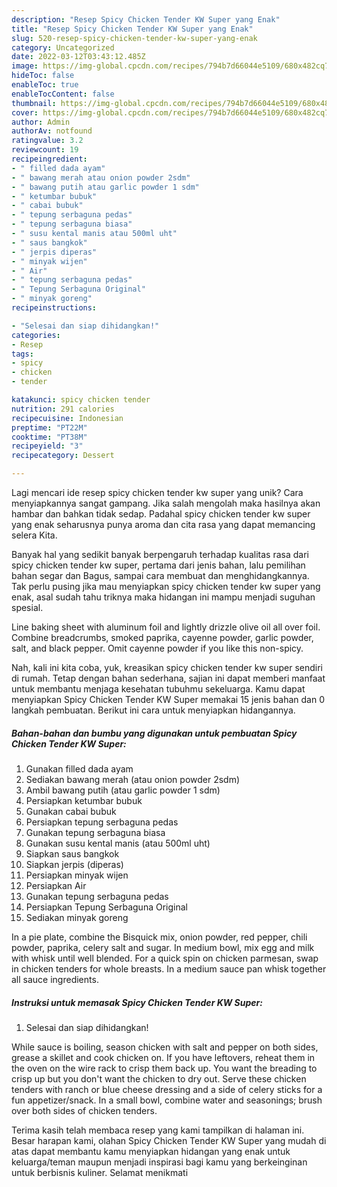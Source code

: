 ```yaml
---
description: "Resep Spicy Chicken Tender KW Super yang Enak"
title: "Resep Spicy Chicken Tender KW Super yang Enak"
slug: 520-resep-spicy-chicken-tender-kw-super-yang-enak
category: Uncategorized
date: 2022-03-12T03:43:12.485Z
image: https://img-global.cpcdn.com/recipes/794b7d66044e5109/680x482cq70/spicy-chicken-tender-kw-super-foto-resep-utama.jpg
hideToc: false
enableToc: true
enableTocContent: false
thumbnail: https://img-global.cpcdn.com/recipes/794b7d66044e5109/680x482cq70/spicy-chicken-tender-kw-super-foto-resep-utama.jpg
cover: https://img-global.cpcdn.com/recipes/794b7d66044e5109/680x482cq70/spicy-chicken-tender-kw-super-foto-resep-utama.jpg
author: Admin
authorAv: notfound
ratingvalue: 3.2
reviewcount: 19
recipeingredient:
- " filled dada ayam"
- " bawang merah atau onion powder 2sdm"
- " bawang putih atau garlic powder 1 sdm"
- " ketumbar bubuk"
- " cabai bubuk"
- " tepung serbaguna pedas"
- " tepung serbaguna biasa"
- " susu kental manis atau 500ml uht"
- " saus bangkok"
- " jerpis diperas"
- " minyak wijen"
- " Air"
- " tepung serbaguna pedas"
- " Tepung Serbaguna Original"
- " minyak goreng"
recipeinstructions:

- "Selesai dan siap dihidangkan!"
categories:
- Resep
tags:
- spicy
- chicken
- tender

katakunci: spicy chicken tender 
nutrition: 291 calories
recipecuisine: Indonesian
preptime: "PT22M"
cooktime: "PT38M"
recipeyield: "3"
recipecategory: Dessert

---
```





Lagi mencari ide resep spicy chicken tender kw super yang unik? Cara menyiapkannya sangat gampang. Jika salah mengolah maka hasilnya akan hambar dan bahkan tidak sedap. Padahal spicy chicken tender kw super yang enak seharusnya punya aroma dan cita rasa yang dapat memancing selera Kita.





Banyak hal yang sedikit banyak berpengaruh terhadap kualitas rasa dari spicy chicken tender kw super, pertama dari jenis bahan, lalu pemilihan bahan segar dan Bagus, sampai cara membuat dan menghidangkannya. Tak perlu pusing jika mau menyiapkan spicy chicken tender kw super yang enak,      asal sudah tahu triknya maka hidangan ini mampu menjadi suguhan spesial.














Line baking sheet with aluminum foil and lightly drizzle olive oil all over foil. Combine breadcrumbs, smoked paprika, cayenne powder, garlic powder, salt, and black pepper. Omit cayenne powder if you like this non-spicy.






Nah, kali ini kita coba, yuk, kreasikan spicy chicken tender kw super sendiri di rumah. Tetap dengan bahan sederhana, sajian ini dapat memberi manfaat untuk membantu menjaga kesehatan tubuhmu sekeluarga. Kamu dapat menyiapkan Spicy Chicken Tender KW Super memakai 15 jenis bahan dan 0 langkah pembuatan. Berikut ini cara untuk menyiapkan hidangannya.

<!--inarticleads1-->

##### Bahan-bahan dan bumbu yang digunakan untuk pembuatan Spicy Chicken Tender KW Super:

1. Gunakan  filled dada ayam
1. Sediakan  bawang merah (atau onion powder 2sdm)
1. Ambil  bawang putih (atau garlic powder 1 sdm)
1. Persiapkan  ketumbar bubuk
1. Gunakan  cabai bubuk
1. Persiapkan  tepung serbaguna pedas
1. Gunakan  tepung serbaguna biasa
1. Gunakan  susu kental manis (atau 500ml uht)
1. Siapkan  saus bangkok
1. Siapkan  jerpis (diperas)
1. Persiapkan  minyak wijen
1. Persiapkan  Air
1. Gunakan  tepung serbaguna pedas
1. Persiapkan  Tepung Serbaguna Original
1. Sediakan  minyak goreng


In a pie plate, combine the Bisquick mix, onion powder, red pepper, chili powder, paprika, celery salt and sugar. In medium bowl, mix egg and milk with whisk until well blended. For a quick spin on chicken parmesan, swap in chicken tenders for whole breasts. In a medium sauce pan whisk together all sauce ingredients. 

<!--inarticleads2-->

##### Instruksi untuk memasak Spicy Chicken Tender KW Super:


1. Selesai dan siap dihidangkan!

While sauce is boiling, season chicken with salt and pepper on both sides, grease a skillet and cook chicken on. If you have leftovers, reheat them in the oven on the wire rack to crisp them back up. You want the breading to crisp up but you don&#39;t want the chicken to dry out. Serve these chicken tenders with ranch or blue cheese dressing and a side of celery sticks for a fun appetizer/snack. In a small bowl, combine water and seasonings; brush over both sides of chicken tenders. 

Terima kasih telah membaca resep yang kami tampilkan di halaman ini. Besar harapan kami, olahan Spicy Chicken Tender KW Super yang mudah di atas dapat membantu kamu menyiapkan hidangan yang enak untuk keluarga/teman maupun menjadi inspirasi bagi kamu yang berkeinginan untuk berbisnis kuliner. Selamat menikmati
